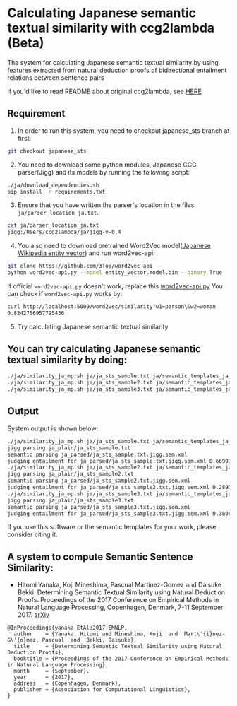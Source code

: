 # Calculating Japanese semantic textual similarity with ccg2lambda (Beta)
The system for calculating Japanese semantic textual similarity by using features extracted from natural deduction proofs of bidirectional entailment relations between sentence pairs

If you'd like to read README about original ccg2lambda, see [HERE](https://github.com/verypluming/ccg2lambda/tree/japanese_sts/README_original.md)

## Requirement
1. In order to run this system, you need to checkout japanese_sts branch at first:

```bash
git checkout japanese_sts
```

2. You need to download some python modules, Japanese CCG parser(Jigg) and its models
by running the following script:
```bash
./ja/download_dependencies.sh
pip install -r requirements.txt
```
3. Ensure that you have written the parser's location in the files `ja/parser_location_ja.txt`.
```bash
cat ja/parser_location_ja.txt
jigg:/Users/ccg2lambda/ja/jigg-v-0.4
```

4. You also need to download pretrained Word2Vec model([Japanese Wikipedia entity vector](http://www.cl.ecei.tohoku.ac.jp/~m-suzuki/jawiki_vector/)) and run word2vec-api:
```bash
git clone https://github.com/3Top/word2vec-api
python word2vec-api.py --model entity_vector.model.bin --binary True
```
If official `word2vec-api.py` doesn't work, replace this [word2vec-api.py](https://github.com/verypluming/ccg2lambda/tree/japanese_sts/scripts/word2vec-api.py) 
You can check if `word2vec-api.py` works by:
```bash
curl http://localhost:5000/word2vec/similarity?w1=person\&w2=woman
0.8242756957795436
```

5. Try calculating Japanese semantic textual similarity
## You can try calculating Japanese semantic textual similarity by doing:

```bash
./ja/similarity_ja_mp.sh ja/ja_sts_sample.txt ja/semantic_templates_ja_event.yaml
./ja/similarity_ja_mp.sh ja/ja_sts_sample2.txt ja/semantic_templates_ja_event.yaml
./ja/similarity_ja_mp.sh ja/ja_sts_sample3.txt ja/semantic_templates_ja_event.yaml
```

## Output
System output is shown below:
```bash
./ja/similarity_ja_mp.sh ja/ja_sts_sample.txt ja/semantic_templates_ja_event.yaml
jigg parsing ja_plain/ja_sts_sample.txt
semantic parsing ja_parsed/ja_sts_sample.txt.jigg.sem.xml
judging entailment for ja_parsed/ja_sts_sample.txt.jigg.sem.xml 0.6699149126520907
./ja/similarity_ja_mp.sh ja/ja_sts_sample2.txt ja/semantic_templates_ja_event.yaml
jigg parsing ja_plain/ja_sts_sample2.txt
semantic parsing ja_parsed/ja_sts_sample2.txt.jigg.sem.xml
judging entailment for ja_parsed/ja_sts_sample2.txt.jigg.sem.xml 0.28936469698793754
./ja/similarity_ja_mp.sh ja/ja_sts_sample3.txt ja/semantic_templates_ja_event.yaml
jigg parsing ja_plain/ja_sts_sample3.txt
semantic parsing ja_parsed/ja_sts_sample3.txt.jigg.sem.xml
judging entailment for ja_parsed/ja_sts_sample3.txt.jigg.sem.xml 0.38080667891380315
```


If you use this software or the semantic templates for your work, please consider citing it.
## A system to compute Semantic Sentence Similarity:

* Hitomi Yanaka, Koji Mineshima, Pascual Martinez-Gomez and Daisuke Bekki. Determining Semantic Textual Similarity using Natural Deduction Proofs. Proceedings of the 2017 Conference on Empirical Methods in Natural Language Processing, Copenhagen, Denmark, 7-11 September 2017. [arXiv](https://arxiv.org/pdf/1707.08713.pdf)

```
@InProceedings{yanaka-EtAl:2017:EMNLP,
  author    = {Yanaka, Hitomi and Mineshima, Koji  and  Mart\'{i}nez-G\'{o}mez, Pascual  and  Bekki, Daisuke},
  title     = {Determining Semantic Textual Similarity using Natural Deduction Proofs},
  booktitle = {Proceedings of the 2017 Conference on Empirical Methods in Natural Language Processing},
  month     = {September},
  year      = {2017},
  address   = {Copenhagen, Denmark},
  publisher = {Association for Computational Linguistics},
}
```